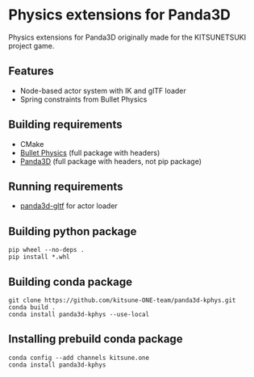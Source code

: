 Physics extensions for Panda3D
==============================

Physics extensions for Panda3D originally made for the KITSUNETSUKI project game.


Features
--------

* Node-based actor system with IK and glTF loader
* Spring constraints from Bullet Physics


Building requirements
---------------------

* CMake
* [Bullet Physics](https://pybullet.org/) (full package with headers)
* [Panda3D](https://www.panda3d.org/) (full package with headers, not pip package)


Running requirements
--------------------

* [panda3d-gltf](https://github.com/Moguri/panda3d-gltf) for actor loader


Building python package
-----------------------

```
pip wheel --no-deps .
pip install *.whl
```


Building conda package
----------------------

```
git clone https://github.com/kitsune-ONE-team/panda3d-kphys.git
conda build .
conda install panda3d-kphys --use-local
```


Installing prebuild conda package
---------------------------------

```
conda config --add channels kitsune.one
conda install panda3d-kphys
```

